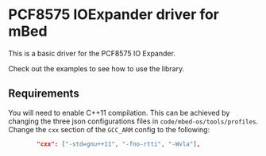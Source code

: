 # PCF8575 IOExpander driver for mBed

This is a basic driver for the PCF8575 IO Expander.

Check out the examples to see how to use the library.

## Requirements

You will need to enable C++11 compilation. This can be achieved by changing the three json configurations files in `code/mbed-os/tools/profiles`. Change the `cxx` section of the `GCC_ARM` config to the following:

```json
        "cxx": ["-std=gnu++11", "-fno-rtti", "-Wvla"],
```